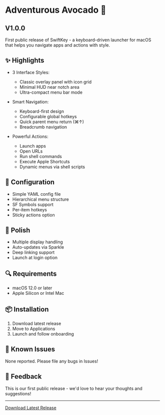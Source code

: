 # Adventurous Avocado 🥑

## V1.0.0

First public release of SwiftKey - a keyboard-driven launcher for macOS that helps you navigate apps and actions with style.

## ✨ Highlights

- 3 Interface Styles:
  - Classic overlay panel with icon grid
  - Minimal HUD near notch area
  - Ultra-compact menu bar mode

- Smart Navigation:
  - Keyboard-first design
  - Configurable global hotkeys
  - Quick parent menu return (⌘↑)
  - Breadcrumb navigation

- Powerful Actions:
  - Launch apps
  - Open URLs
  - Run shell commands
  - Execute Apple Shortcuts
  - Dynamic menus via shell scripts

## 🔧 Configuration

- Simple YAML config file
- Hierarchical menu structure
- SF Symbols support
- Per-item hotkeys
- Sticky actions option

## 💎 Polish

- Multiple display handling
- Auto-updates via Sparkle
- Deep linking support
- Launch at login option

## 🔍 Requirements

- macOS 12.0 or later
- Apple Silicon or Intel Mac

## 📦 Installation

1. Download latest release
2. Move to Applications
3. Launch and follow onboarding

## 🐛 Known Issues

None reported. Please file any bugs in Issues!

## 🙏 Feedback

This is our first public release - we'd love to hear your thoughts and suggestions!

---

[Download Latest Release](https://github.com/amebalabs/swiftkey/releases/latest)
